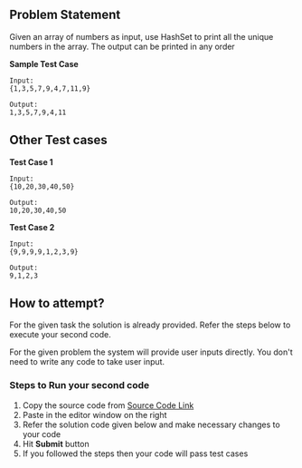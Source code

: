 ## Problem Statement
Given an array of numbers as input, use HashSet to print all the unique numbers in 
the array. The output can be printed in any order


**Sample Test Case**
```
Input:
{1,3,5,7,9,4,7,11,9}

Output:
1,3,5,7,9,4,11
```
## Other Test cases
**Test Case 1**
```
Input:
{10,20,30,40,50}

Output:
10,20,30,40,50
```
**Test Case 2**
```
Input:
{9,9,9,9,1,2,3,9}

Output:
9,1,2,3
```



## How to attempt?
For the given task the solution is already provided. Refer the steps below to execute your second code.

For the given problem the system will provide user inputs directly. You don't need to write any code to take user input.

### Steps to Run your second code
1. Copy the source code from [Source Code Link](https://raw.githubusercontent.com/Aartiarora22/Lab_assignments/main/P1/T3/Main.java)
2. Paste in the editor window on the right
3. Refer the solution code given below and make necessary changes to your code
4. Hit **Submit** button
5. If you followed the steps then your code will pass test cases
